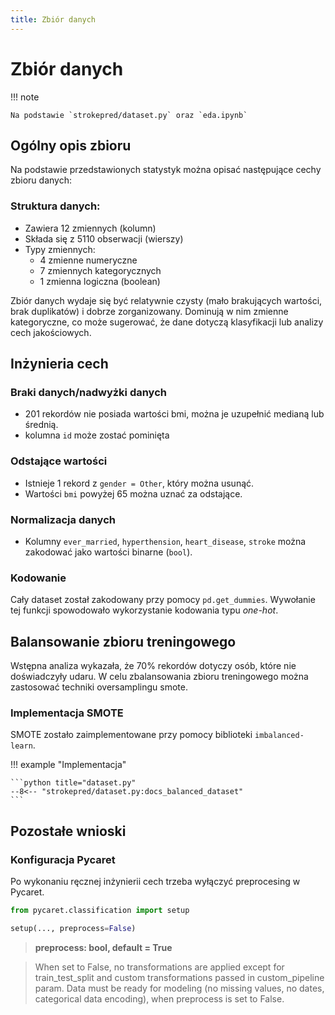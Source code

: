 ```yaml
---
title: Zbiór danych
---
```


# Zbiór danych

!!! note

    Na podstawie `strokepred/dataset.py` oraz `eda.ipynb`

## Ogólny opis zbioru

Na podstawie przedstawionych statystyk można opisać następujące cechy zbioru danych:

### Struktura danych:

- Zawiera 12 zmiennych (kolumn)
- Składa się z 5110 obserwacji (wierszy)
- Typy zmiennych:
  - 4 zmienne numeryczne
  - 7 zmiennych kategorycznych
  - 1 zmienna logiczna (boolean)

Zbiór danych wydaje się być relatywnie czysty (mało brakujących wartości, brak duplikatów) i dobrze zorganizowany. Dominują w nim zmienne kategoryczne, co może sugerować, że dane dotyczą klasyfikacji lub analizy cech jakościowych.

## Inżynieria cech

### Braki danych/nadwyżki danych

- 201 rekordów nie posiada wartości bmi, można je uzupełnić medianą lub średnią.
- kolumna `id` może zostać pominięta

### Odstające wartości

- Istnieje 1 rekord z `gender = Other`, który można usunąć.
- Wartości `bmi` powyżej 65 można uznać za odstające.

### Normalizacja danych

- Kolumny `ever_married`, `hyperthension`, `heart_disease`, `stroke` można zakodować jako wartości binarne (`bool`).

### Kodowanie

Cały dataset został zakodowany przy pomocy `pd.get_dummies`. Wywołanie tej funkcji spowodowało wykorzystanie kodowania typu _one-hot_.

## Balansowanie zbioru treningowego

Wstępna analiza wykazała, że 70% rekordów dotyczy osób, które nie doświadczyły udaru. W celu zbalansowania zbioru treningowego można zastosować techniki oversamplingu smote.

### Implementacja SMOTE

SMOTE zostało zaimplementowane przy pomocy biblioteki `imbalanced-learn`.

!!! example "Implementacja"

    ```python title="dataset.py"
    --8<-- "strokepred/dataset.py:docs_balanced_dataset"
    ```

## Pozostałe wnioski

### Konfiguracja Pycaret

Po wykonaniu ręcznej inżynierii cech trzeba wyłączyć preprocesing w Pycaret.

```python
from pycaret.classification import setup

setup(..., preprocess=False)
```

> **preprocess: bool, default = True**

> When set to False, no transformations are applied except for train_test_split and custom transformations passed in custom_pipeline param. Data must be ready for modeling (no missing values, no dates, categorical data encoding), when preprocess is set to False.
